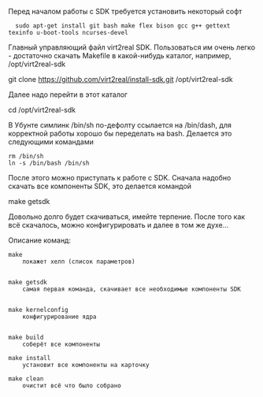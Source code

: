 Перед началом работы с SDK требуется установить некоторый софт

      sudo apt-get install git bash make flex bison gcc g++ gettext texinfo u-boot-tools ncurses-devel

Главный управляющий файл virt2real SDK. Пользоваться им очень легко - достаточно скачать Makefile в какой-нибудь каталог,
например, /opt/virt2real-sdk

git clone https://github.com/virt2real/install-sdk.git /opt/virt2real-sdk

Далее надо перейти в этот каталог

cd /opt/virt2real-sdk

В Убунте симлинк /bin/sh по-дефолту ссылается на /bin/dash, для корректной работы хорошо бы переделать на bash. 
Делается это следующими командами
        
    rm /bin/sh
    ln -s /bin/bash /bin/sh
    

После этого можно приступать к работе с SDK. Сначала надобно скачать все компоненты SDK, это делается командой

make getsdk

Довольно долго будет скачиваться, имейте терпение. После того как всё скачалось, можно конфигурировать и далее в том же духе...


Описание команд:

    make
        покажет хелп (список параметров)

    
    make getsdk
        самая первая команда, скачивает все необходимые компоненты SDK


    make kernelconfig
        конфигурирование ядра
    
    
    make build
        соберёт все компоненты
        
    make install
        установит все компоненты на карточку
        
    make clean
        очистит всё что было собрано
        
        

